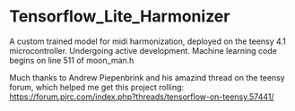 # Tensorflow_Lite_Harmonizer
A custom trained model for midi harmonization, deployed on the teensy 4.1 microcontroller. Undergoing active development. Machine learning code begins on line 511 of moon_man.h


Much thanks to Andrew Piepenbrink and his amazind thread on the teensy forum, which helped me get this project rolling:
https://forum.pjrc.com/index.php?threads/tensorflow-on-teensy.57441/

